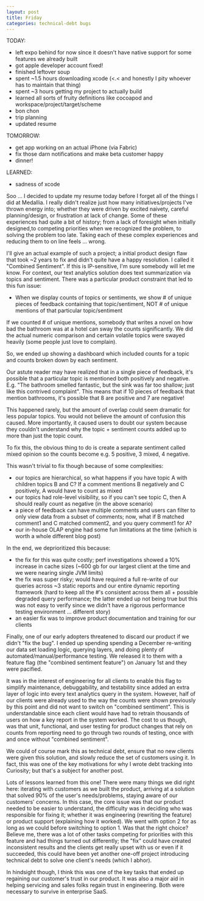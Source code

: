 ```yaml
---
layout: post
title: Friday
categories: technical-debt bugs
---
```


TODAY:
* left expo behind for now since it doesn't have native support for some features we already built
* got apple developer account fixed!
* finished leftover soup
* spent ~1.5 hours downloading xcode (<.< and honestly I pity whoever has to maintain that thing)
* spent ~3 hours getting my project to actually build
* learned all sorts of fruity definitions like cocoapod and workspace/project/target/scheme
* bon chon
* trip planning
* updated resume

TOMORROW:
* get app working on an actual iPhone (via Fabric)
* fix those darn notifications and make beta customer happy
* dinner!

LEARNED:
* sadness of xcode

Soo ... I decided to update my resume today before I forget all of the things I did at Medallia.  I really didn't realize just how many initiatives/projects I've thrown energy into; whether they were driven by excited naivety, careful planning/design, or frustration at lack of change.  Some of these experiences had quite a bit of history; from a lack of foresight when initially designed,to competing priorities when we recognized the problem, to solving the problem too late.  Taking each of these complex experiences and reducing them to on line feels ... wrong.

I'll give an actual example of such a project; a initial product design flaw that took ~2 years to fix and didn't quite have a happy resolution.  I called it "Combined Sentiment".  If this is IP-sensitive, I'm sure somebody will let me know.  For context, our text analytics solution does text summarization via topics and sentiment.  There was a particular product constraint that led to this fun issue:

* When we display counts of topics or sentiments, we show # of unique pieces of feedback containing that topic/sentiment, NOT # of unique mentions of that particular topic/sentiment

If we counted # of unique mentions, somebody that writes a novel on how bad the bathroom was at a hotel can sway the counts significantly.  We did the actual numeric comparison and certain volatile topics were swayed heavily (some people just love to complain).

So, we ended up showing a dashboard which included counts for a topic and counts broken down by each sentiment.

Our astute reader may have realized that in a single piece of feedback, it's possible that a particular topic is mentioned both positively and negative.  E.g. "The bathroom smelled fantastic, but the sink was far too shallow; just like this contrived complaint".  This means that if 10 pieces of feedback that mention bathrooms, it's possible that 8 are positive and 7 are negative!

This happened rarely, but the amount of overlap could seem dramatic for less popular topics.  You would not believe the amount of confusion this caused.  More importantly, it caused users to doubt our system because they couldn't understand why the topic + sentiment counts added up to more than just the topic count.

To fix this, the obvious thing to do is create a separate sentiment called mixed opinion so the counts become e.g. 5 positive, 3 mixed, 4 negative.

This wasn't trivial to fix though because of some complexities:

* our topics are hierarchical, so what happens if you have topic A with children topics B and C?  If a comment mentions B negatively and C positively, A would have to count as mixed
* our topics had role-level visibility, so if you can't see topic C, then A should really count as negative (in the above scenario)
* a piece of feedback can have multiple comments and users can filter to only view data from a subset of comments; now, what if B matched comment1 and C matched comment2, and you query comment1 for A?
* our in-house OLAP engine had some fun limitations at the time (which is worth a whole different blog post)

In the end, we deprioritized this because:

* the fix for this was quite costly; perf investigations showed a 10% increase in cache sizes (~600 gb for our largest client at the time and we were nearing single JVM limits)
* the fix was super risky; would have required a full re-write of our queries across ~3 static reports and our entire dynamic reporting framework (hard to keep all the #'s consistent across them all + possible degraded query performance; the latter ended up not being true but this was not easy to verify since we didn't have a rigorous performance testing environment ... different story)
* an easier fix was to improve product documentation and training for our clients

Finally, one of our early adopters threatened to discard our product if we didn't "fix the bug".  I ended up spending spending a December re-writing our data set loading logic, querying layers, and doing plenty of automated/manual/performance testing.  We released it to them with a feature flag (the "combined sentiment feature") on January 1st and they were pacified.

It was in the interest of engineering for all clients to enable this flag to simplify maintenance, debuggability, and testability since added an extra layer of logic into every text analytics query in the system.  However, half of our clients were already used to the way the counts were shown previously by this point and did not want to switch on "combined sentiment".  This is understandable since each client would have had to retrain thousands of users on how a key report in the system worked.  The cost to us though, was that unit, functional, and user testing for product changes that rely on counts from reporting need to go through two rounds of testing, once with and once without "combined sentiment".

We could of course mark this as technical debt, ensure that no new clients were given this solution, and slowly reduce the set of customers using it.  In fact, this was one of the key motivations for why I wrote debt tracking into Curiosity; but that's a subject for another post.

Lots of lessons learned from this one!  There were many things we did right here: iterating with customers as we built the product, arriving at a solution that solved 90% of the user's needs/problems, staying aware of our customers' concerns.  In this case, the core issue was that our product needed to be easier to understand, the difficulty was in deciding who was responsible for fixing it; whether it was engineering (rewriting the feature) or product support (explaining how it worked).  We went with option 2 for as long as we could before switching to option 1.  Was that the right choice?  Believe me, there was a lot of other tasks competing for priorities with this feature and had things turned out differently; the "fix" could have created inconsistent results and the clients get really upset with us or even if it succeeded, this could have been yet another one-off project introducing technical debt to solve one client's needs (which I abhor).

In hindsight though, I think this was one of the key tasks that ended up regaining our customer's trust in our product.  It was also a major aid in helping servicing and sales folks regain trust in engineering.  Both were necessary to survive in enterprise SaaS.
